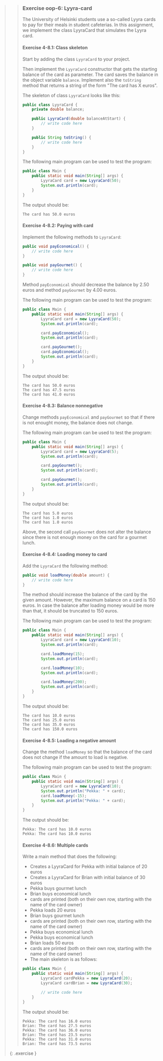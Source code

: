 >> ### Exercise oop-6: Lyyra-card
>>
>> The University of Helsinki students use a so-called Lyyra cards to pay for their meals in student cafeterias. In this assignment, we implement the class LyyraCard that simulates the Lyyra card.
>>
>> #### Exercise 4-8.1: Class skeleton
>>
>> Start by adding the class `LyyraCard` to your project.
>>
>> Then implement the `LyyraCard` constructor that gets the starting balance of the card as parameter. The card saves the balance in the object variable `balance`. Implement also the `toString` method that returns a string of the form "The card has X euros".
>>
>> The skeleton of class `LyyraCard` looks like this:
>>
>>```java
>> public class LyyraCard {
>>     private double balance;
>>
>>     public LyyraCard(double balanceAtStart) {
>>         // write code here
>>     }
>>
>>     public String toString() {
>>         // write code here
>>     }
>> }
>>```
>>
>> The following main program can be used to test the program:
>>
>>```java
>> public class Main {
>>     public static void main(String[] args) {
>>         LyyraCard card = new LyyraCard(50);
>>         System.out.println(card);
>>     }
>> }
>>```
>>
>> The output should be:
>>
>>```output
>> The card has 50.0 euros
>>```
>>
>> #### Exercise 4-8.2: Paying with card
>>
>> Implement the following methods to `LyyraCard`:
>>
>>```java
>> public void payEconomical() {
>>     // write code here
>> }
>>
>> public void payGourmet() {
>>     // write code here
>> }
>>```
>>
>> Method `payEconomical` should decrease the balance by 2.50 euros and method `payGourmet` by 4.00 euros.
>>
>> The following main program can be used to test the program:
>>
>>```java
>> public class Main {
>>     public static void main(String[] args) {
>>         LyyraCard card = new LyyraCard(50);
>>         System.out.println(card);
>>
>>         card.payEconomical();
>>         System.out.println(card);
>>
>>         card.payGourmet();
>>         card.payEconomical();
>>         System.out.println(card);
>>     }
>> }
>>```
>>
>> The output should be:
>>
>>```output
>> The card has 50.0 euros
>> The card has 47.5 euros
>> The card has 41.0 euros
>>```
>>
>> #### Exercise 4-8.3: Balance nonnegative
>>
>> Change methods `payEconomical` and `payGourmet` so that if there is not enought money, the balance does not change.
>>
>> The following main program can be used to test the program:
>>
>>```java
>> public class Main {
>>     public static void main(String[] args) {
>>         LyyraCard card = new LyyraCard(5);
>>         System.out.println(card);
>>
>>         card.payGourmet();
>>         System.out.println(card);
>>
>>         card.payGourmet();
>>         System.out.println(card);
>>     }
>> }
>>```
>>
>> The output should be:
>>
>>```output
>> The card has 5.0 euros
>> The card has 1.0 euros
>> The card has 1.0 euros
>>```
>>
>> Above, the second call `payGourmet` does not alter the balance since there is not enough money on the card for a gourmet lunch.
>>
>> #### Exercise 4-8.4: Loading money to card
>>
>> Add the `LyyraCard` the following method:
>>
>>```java
>> public void loadMoney(double amount) {
>>     // write code here
>> }
>>```
>>
>> The method should increase the balance of the card by the given amount. However, the maximum balance on a card is 150 euros. In case the balance after loading money would be more than that, it should be truncated to 150 euros.
>>
>> The following main program can be used to test the program:
>>
>>```java
>> public class Main {
>>     public static void main(String[] args) {
>>         LyyraCard card = new LyyraCard(10);
>>         System.out.println(card);
>>
>>         card.loadMoney(15);
>>         System.out.println(card);
>>
>>         card.loadMoney(10);
>>         System.out.println(card);
>>
>>         card.loadMoney(200);
>>         System.out.println(card);
>>     }
>> }
>>```
>>
>> The output should be:
>>
>>```output
>> The card has 10.0 euros
>> The card has 25.0 euros
>> The card has 35.0 euros
>> The card has 150.0 euros
>>```
>>
>> #### Exercise 4-8.5: Loading a negative amount
>>
>> Change the method `loadMoney` so that the balance of the card does not change if the amount to load is negative.
>>
>> The following main program can be used to test the program:
>>
>>```java
>> public class Main {
>>     public static void main(String[] args) {
>>         LyyraCard card = new LyyraCard(10);
>>         System.out.println("Pekka: " + card);
>>         card.loadMoney(-15);
>>         System.out.println("Pekka: " + card);
>>     }
>> }
>>```
>>
>> The output should be:
>>
>>```output
>> Pekka: The card has 10.0 euros
>> Pekka: The card has 10.0 euros
>>```
>>
>> #### Exercise 4-8.6: Multiple cards
>>
>> Write a main method that does the following:
>>
>> * Creates a LyyraCard for Pekka with initial balance of 20 euros
>> * Creates a LyyraCard for Brian with initial balance of 30 euros
>> * Pekka buys gourmet lunch
>> * Brian buys economical lunch
>> * cards are printed (both on their own row, starting with the name of the card owner)
>> * Pekka loads 20 euros
>> * Brian buys gourmet lunch
>> * cards are printed (both on their own row, starting with the name of the card owner)
>> * Pekka buys economical lunch
>> * Pekka buys economical lunch
>> * Brian loads 50 euros
>> * cards are printed (both on their own row, starting with the name of the card owner)
>> * The main skeleton is as follows:
>>
>>```java
>> public class Main {
>>     public static void main(String[] args) {
>>         LyyraCard cardPekka = new LyyraCard(20);
>>         LyyraCard cardBrian = new LyyraCard(30);
>>
>>         // write code here
>>     }
>> }
>>```
>>
>> The output should be:
>>
>>```output
>> Pekka: The card has 16.0 euros
>> Brian: The card has 27.5 euros
>> Pekka: The card has 36.0 euros
>> Brian: The card has 23.5 euros
>> Pekka: The card has 31.0 euros
>> Brian: The card has 73.5 euros
>>```
>>
>{: .exercise }